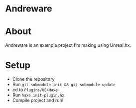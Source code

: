 Andreware
=============

# About

Andreware is an example project I'm making using Unreal.hx.

# Setup

* Clone the repository
* Run `git submodule init && git submodule update`
* cd to `Plugins/UE4Haxe`
* Run `haxe init-plugin.hx`
* Compile project and run!
